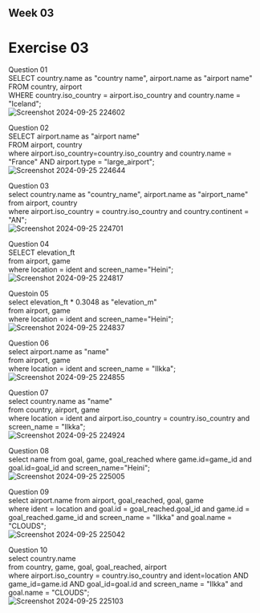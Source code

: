 ## Week 03

# Exercise 03

Question 01<br>
SELECT country.name as "country name", airport.name as "airport name"<br>
FROM country, airport<br>
WHERE country.iso_country = airport.iso_country and country.name = "Iceland";<br>
![Screenshot 2024-09-25 224602](https://github.com/user-attachments/assets/c208aba1-af49-4009-919a-fde6ee750076)

Question 02<br>
SELECT airport.name as "airport name"<br>
FROM airport, country<br>
where airport.iso_country=country.iso_country and country.name = "France" AND airport.type = "large_airport";<br>
![Screenshot 2024-09-25 224644](https://github.com/user-attachments/assets/6b0df97d-1caa-4d37-ae6b-cf245d08a2c0)

Question 03<br>
select country.name as "country_name", airport.name as "airport_name"<br>
from airport, country<br>
where airport.iso_country = country.iso_country and country.continent = "AN";<br>
![Screenshot 2024-09-25 224701](https://github.com/user-attachments/assets/64253995-2a6a-4c90-b274-caf1589bde79)

Question 04<br>
SELECT elevation_ft<br>
from airport, game<br>
where location = ident and screen_name="Heini";<br>
![Screenshot 2024-09-25 224817](https://github.com/user-attachments/assets/fec0896b-cfe5-40d0-9b23-10bb68055482)

Questoin 05<br>
select elevation_ft * 0.3048 as "elevation_m"<br>
from airport, game<br>
where location = ident and screen_name="Heini";<br>
![Screenshot 2024-09-25 224837](https://github.com/user-attachments/assets/7f7afe5c-8731-4d7c-8c9c-4b03b4ab1d0c)

Question 06<br>
select airport.name as "name"<br>
from airport, game<br>
where location = ident and screen_name = "Ilkka";<br>
![Screenshot 2024-09-25 224855](https://github.com/user-attachments/assets/db272b92-14cb-455a-894b-38f6ecf588bd)

Question 07<br>
select country.name as "name"<br>
from country, airport, game<br>
where location = ident and airport.iso_country = country.iso_country and screen_name = "Ilkka";<br>
![Screenshot 2024-09-25 224924](https://github.com/user-attachments/assets/6471f1db-a42c-4e35-a36e-911a964f5be6)

Question 08<br>
select name from goal, game, goal_reached where game.id=game_id and goal.id=goal_id and screen_name="Heini";<br>
![Screenshot 2024-09-25 225005](https://github.com/user-attachments/assets/d325953c-9f8b-421e-879b-28f2d1c37221)

Question 09<br>
select airport.name from airport, goal_reached, goal, game<br>
where ident = location and goal.id = goal_reached.goal_id and game.id = goal_reached.game_id and screen_name = "Ilkka" and goal.name = "CLOUDS";<br>
![Screenshot 2024-09-25 225042](https://github.com/user-attachments/assets/2ea4cfc1-cad5-4ce1-bd7e-75d20495f27a)

Question 10<br>
select country.name<br>
from country, game, goal, goal_reached, airport<br>
where airport.iso_country = country.iso_country and ident=location AND<br> game_id=game.id AND goal_id=goal.id and screen_name = "Ilkka" and goal.name = "CLOUDS";<br>
![Screenshot 2024-09-25 225103](https://github.com/user-attachments/assets/37efefa2-454a-4522-9325-c93700e2cb61)
